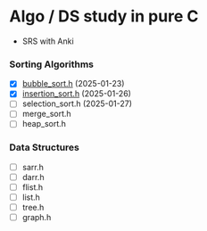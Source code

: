 # Algo / DS study in pure C

* SRS with Anki

### Sorting Algorithms

* [x] [bubble_sort.h](./include/bubble_sort.h) (2025-01-23)
* [x] [insertion_sort.h](./include/insertion_sort.h) (2025-01-26)
* [ ] selection_sort.h (2025-01-27)
* [ ] merge_sort.h
* [ ] heap_sort.h

### Data Structures

* [ ] sarr.h
* [ ] darr.h
* [ ] flist.h
* [ ] list.h
* [ ] tree.h
* [ ] graph.h
